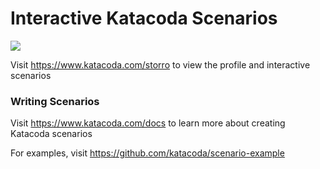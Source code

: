 # Interactive Katacoda Scenarios

[![](http://shields.katacoda.com/katacoda/storro/count.svg)](https://www.katacoda.com/storro "Get your profile on Katacoda.com")

Visit https://www.katacoda.com/storro to view the profile and interactive scenarios

### Writing Scenarios
Visit https://www.katacoda.com/docs to learn more about creating Katacoda scenarios

For examples, visit https://github.com/katacoda/scenario-example
